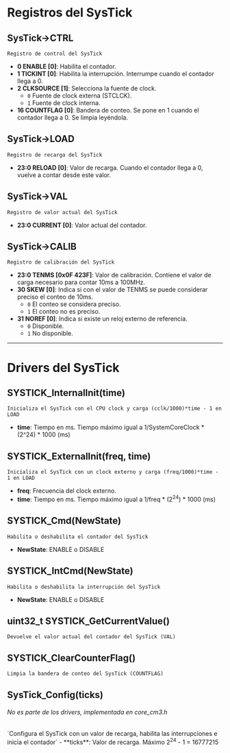 # Registros del SysTick

## SysTick->CTRL
`Registro de control del SysTick`
- **0 ENABLE [0]**: Habilita el contador.
- **1 TICKINT [0]**: Habilita la interrupción. Interrumpe cuando el contador llega a 0.
- **2 CLKSOURCE [1]**: Selecciona la fuente de clock.
  - `0` Fuente de clock externa (STCLCK).
  - `1` Fuente de clock interna.
- **16 COUNTFLAG [0]**: Bandera de conteo. Se pone en 1 cuando el contador llega a 0. Se limpia leyéndola.

## SysTick->LOAD
`Registro de recarga del SysTick`
- **23:0 RELOAD [0]**: Valor de recarga. Cuando el contador llega a 0, vuelve a contar desde este valor.

## SysTick->VAL
`Registro de valor actual del SysTick`
- **23:0 CURRENT [0]**: Valor actual del contador.

## SysTick->CALIB
`Registro de calibración del SysTick`
- **23:0 TENMS [0x0F 423F]**: Valor de calibración. Contiene el valor de carga necesario para contar 10ms a 100MHz.
- **30 SKEW [0]**: Indica si con el valor de TENMS se puede considerar preciso el conteo de 10ms.
  - `0` El conteo se considera preciso.
  - `1` El conteo no es preciso.
- **31 NOREF [0]**: Indica si existe un reloj externo de referencia.
  - `0` Disponible.
  - `1` No disponible.

---

# Drivers del SysTick
## SYSTICK_InternalInit(time)
`Inicializa el SysTick con el CPU clock y carga (cclk/1000)*time - 1 en LOAD`
- **time**: Tiempo en ms. Tiempo máximo igual a 1/SystemCoreClock * (2^24) * 1000 (ms)

## SYSTICK_ExternalInit(freq, time)
`Inicializa el SysTick con un clock externo y carga (freq/1000)*time - 1 en LOAD`
- **freq**: Frecuencia del clock externo.
- **time**: Tiempo en ms. Tiempo máximo igual a 1/freq * (2<sup>24</sup>) * 1000 (ms)

## SYSTICK_Cmd(NewState)
`Habilita o deshabilita el contador del SysTick`
- **NewState**: ENABLE o DISABLE

## SYSTICK_IntCmd(NewState)
`Habilita o deshabilita la interrupción del SysTick`
- **NewState**: ENABLE o DISABLE

## uint32_t SYSTICK_GetCurrentValue()
`Devuelve el valor actual del contador del SysTick (VAL)`

## SYSTICK_ClearCounterFlag()
`Limpia la bandera de conteo del SysTick (COUNTFLAG)`

## SysTick_Config(ticks)
<h6>No es parte de los drivers, implementada en core_cm3.h</h6>
`Configura el SysTick con un valor de recarga, habilita las interrupciones e inicia el contador`
- **ticks**: Valor de recarga. Máximo 2<sup>24</sup> - 1 = 16777215